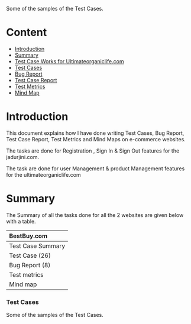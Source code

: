 Some of the samples of the Test Cases.

# Content

- [Introduction](https://github.com/Moumita2298/Manual-testing_TestCase_Bug-report_Matrics#introduction)
- [Summary](https://github.com/Moumita2298/Manual-testing_TestCase_Bug-report_Matrics#summary)
- [Test Case Works for Ultimateorganiclife.com](https://github.com/Moumita2298/Manual-testing_TestCase_Bug-report_Matrics#Test-Case-Works-for-Ultimateorganiclife)
- [Test Cases](https://github.com/Moumita2298/Manual-testing_TestCase_Bug-report_Matrics#Test-Cases)
- [Bug Report](https://github.com/Moumita2298/Manual-testing_TestCase_Bug-report_Matrics#Bug-Report)
- [Test Case Report](https://github.com/Moumita2298/Manual-testing_TestCase_Bug-report_Matrics#Test-Case-Report)
- [Test Metrics](https://github.com/Moumita2298/Manual-testing_TestCase_Bug-report_Matrics#Test-Metrics)
- [Mind Map](https://github.com/Moumita2298/Manual-testing_TestCase_Bug-report_Matrics#Mind-map)



# Introduction

This document explains how I have done writing Test Cases, Bug Report, Test Case Report, Test Metrics and Mind Maps on e-commerce websites.

The tasks are done for Registration , Sign In & Sign Out features for the jadurjini.com.

The task are done for user Management & product Management features for the ultimateorganiclife.com

# Summary

The Summary of all the tasks done for all the 2 websites are given below with a table.

| BestBuy.com             |
| :---------------------- |
| Test Case Summary       |
| Test Case (26)          |
| Bug Report (8)          |
| Test metrics            |
| Mind map                |


### Test Cases

Some of the samples of the Test Cases.














